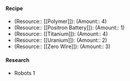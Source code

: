 #### Recipe
- (Resource:: [[Polymer]]): (Amount:: 4)
- (Resource:: [[Positron Battery]]): (Amount:: 1)
- (Resource:: [[Titanium]]): (Amount:: 4)
- (Resource:: [[Uranium]]): (Amount:: 2)
- (Resource:: [[Zero Wire]]): (Amount:: 3)

#### Research
- Robots 1